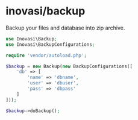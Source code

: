 # inovasi/backup
Backup your files and database into zip archive.

```php
use Inovasi\Backup;
use Inovasi\BackupConfigurations;

require 'vendor/autoload.php';

$backup = new Backup(new BackupConfigurations([
    'db' => [
        'name' => 'dbname',
        'user' => 'dbuser',
        'pass' => 'dbpass'
    ]
]));

$backup->doBackup();
```
